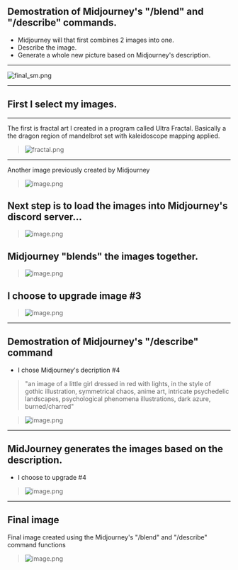 ## Demostration of Midjourney's "/blend" and "/describe" commands. 

 - Midjourney will that first combines 2 images into one.  
 - Describe the image.  
 - Generate a whole new picture based on Midjourney's description.  
 ---
 ![final_sm.png](final_sm.png)

---
## First I select my images.

---
The first is fractal art I created in a program called Ultra Fractal.   Basically a the dragon region of mandelbrot set with kaleidoscope mapping applied.
> ![fractal.png](fractal.png)

---

Another image previously created by Midjourney
> ![image.png](girl.png)

## Next step is to load the images into Midjourney's discord server...
> ![image.png](blend.png)

## Midjourney "blends" the images together.

> ![image.png](blend_choices.png)

## I choose to upgrade image #3

> ![image.png](blend_final.png)

---
## Demostration of Midjourney's "/describe" command

- I chose Midjourney's decription #4 

> "an image of a little girl dressed in red with lights, in the style of gothic illustration, symmetrical chaos, anime art, intricate psychedelic landscapes, psychological phenomena illustrations, dark azure, burned/charred"

> ![image.png](describe.png)

---
## MidJourney generates the images based on the description.
- I choose to upgrade #4
> ![image.png](describe_choices.png)

---
## Final image
Final image created using the Midjourney's "/blend" and "/describe" command functions

> ![image.png](final.png)
